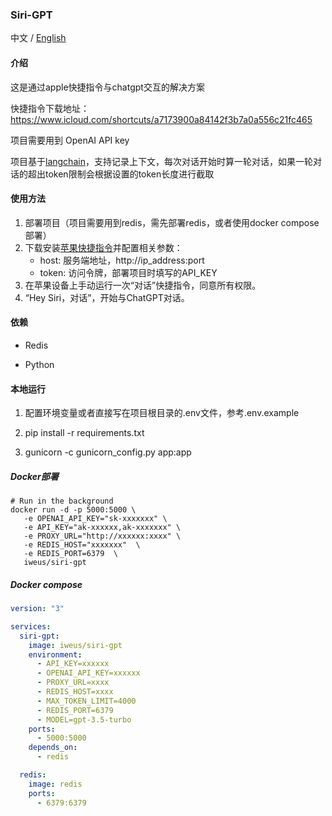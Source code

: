 ### Siri-GPT

 中文 / [English](./README_EN.md)
#### 介绍
这是通过apple快捷指令与chatgpt交互的解决方案

快捷指令下载地址：https://www.icloud.com/shortcuts/a7173900a84142f3b7a0a556c21fc465

项目需要用到 OpenAI API key

项目基于[langchain](https://github.com/langchain-ai/langchain)，支持记录上下文，每次对话开始时算一轮对话，如果一轮对话的超出token限制会根据设置的token长度进行截取

#### 使用方法
1. 部署项目（项目需要用到redis，需先部署redis，或者使用docker compose部署）
2. 下载安装[苹果快捷指令](https://www.icloud.com/shortcuts/a7173900a84142f3b7a0a556c21fc465)并配置相关参数：  
     - host: 服务端地址，http://ip_address:port  
     - token: 访问令牌，部署项目时填写的API_KEY
3. 在苹果设备上手动运行一次“对话”快捷指令，同意所有权限。
4. “Hey Siri，对话”，开始与ChatGPT对话。

#### 依赖

- Redis

- Python

#### 本地运行

1. 配置环境变量或者直接写在项目根目录的.env文件，参考.env.example

2. pip install -r requirements.txt

3. gunicorn -c gunicorn_config.py app:app

##### Docker部署
```
# Run in the background
docker run -d -p 5000:5000 \
   -e OPENAI_API_KEY="sk-xxxxxxx" \
   -e API_KEY="ak-xxxxxx,ak-xxxxxxx" \
   -e PROXY_URL="http://xxxxxx:xxxx" \
   -e REDIS_HOST="xxxxxxx"  \
   -e REDIS_PORT=6379  \
   iweus/siri-gpt

```

##### Docker compose

```yaml
version: "3"

services:
  siri-gpt:
    image: iweus/siri-gpt 
    environment:
      - API_KEY=xxxxxx
      - OPENAI_API_KEY=xxxxxx
      - PROXY_URL=xxxx
      - REDIS_HOST=xxxx
      - MAX_TOKEN_LIMIT=4000
      - REDIS_PORT=6379
      - MODEL=gpt-3.5-turbo
    ports:
      - 5000:5000
    depends_on:
      - redis

  redis:
    image: redis
    ports:
      - 6379:6379
```



